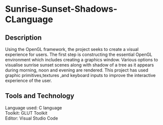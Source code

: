 # Sunrise-Sunset-Shadows-CLanguage

## Description
Using the OpenGL framework, the project seeks to create a visual experience for users. 
The first step is constructing the essential OpenGL environment which includes creating a graphics window. 
Various options to visualise sunrise sunset scenes along with shadow of a tree as it appears during morning, noon and evening are rendered. 
This project has used graphic primitives,textures ,and keyboard inputs to improve the interactive experience of the user.

## Tools and Technology
Language used: C language<br>
Toolkit: GLUT Toolkit<br>
Editor: Visual Studio Code
